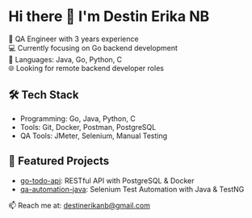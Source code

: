 # Hi there 👋 I'm Destin Erika NB

🎯 QA Engineer with 3 years experience  
💻 Currently focusing on Go backend development  
🔧 Languages: Java, Go, Python, C  
🌐 Looking for remote backend developer roles

## 🛠️ Tech Stack
- Programming: Go, Java, Python, C
- Tools: Git, Docker, Postman, PostgreSQL
- QA Tools: JMeter, Selenium, Manual Testing

## 📂 Featured Projects
- [go-todo-api](https://github.com/destinerikanb/go-todo-api): RESTful API with PostgreSQL & Docker
- [qa-automation-java](https://github.com/destinerikanb/selenium-web-login): Selenium Test Automation with Java & TestNG

📫 Reach me at: destinerikanb@gmail.com


